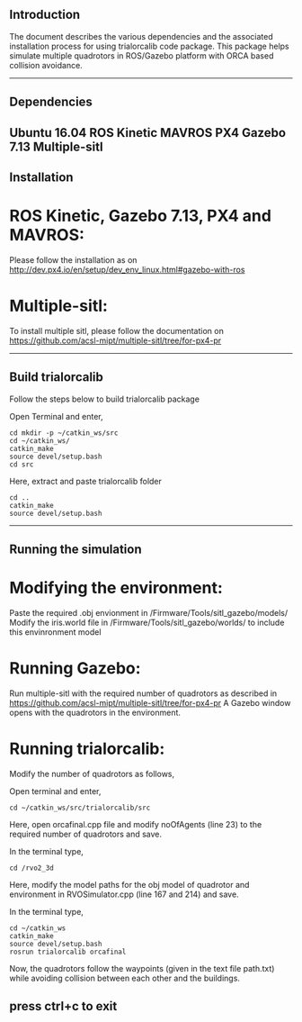 ## Introduction

The document describes the various dependencies and the associated installation process for using trialorcalib code package.
This package helps simulate multiple quadrotors in ROS/Gazebo platform with ORCA based collision avoidance.

--------------------------------------------------------------------------------------------------------------------------------------------------------------
## Dependencies
Ubuntu 16.04
ROS Kinetic
MAVROS
PX4
Gazebo 7.13
Multiple-sitl
--------------------------------------------------------------------------------------------------------------------------------------------------------------
## Installation

# ROS Kinetic, Gazebo 7.13, PX4 and MAVROS:
Please follow the installation as on http://dev.px4.io/en/setup/dev_env_linux.html#gazebo-with-ros

# Multiple-sitl:
To install multiple sitl, please follow the documentation on
https://github.com/acsl-mipt/multiple-sitl/tree/for-px4-pr

--------------------------------------------------------------------------------------------------------------------------------------------------------------
## Build trialorcalib
Follow the steps below to build trialorcalib package

Open Terminal and enter,
```
cd mkdir -p ~/catkin_ws/src
cd ~/catkin_ws/
catkin_make
source devel/setup.bash
cd src
```
Here, extract and paste trialorcalib folder
```
cd ..
catkin_make
source devel/setup.bash
```
--------------------------------------------------------------------------------------------------------------------------------------------------------------
## Running the simulation

# Modifying the environment:
Paste the required .obj envionment in /Firmware/Tools/sitl_gazebo/models/
Modify the iris.world file in /Firmware/Tools/sitl_gazebo/worlds/ to include this envinronment model

# Running Gazebo:
Run multiple-sitl with the required number of quadrotors as described in https://github.com/acsl-mipt/multiple-sitl/tree/for-px4-pr
A Gazebo window opens with the quadrotors in the environment.

# Running trialorcalib:
Modify the number of quadrotors as follows,

Open terminal and enter,
```
cd ~/catkin_ws/src/trialorcalib/src
```
Here, open orcafinal.cpp file and modify noOfAgents (line 23) to the required number of quadrotors and save.

In the terminal type,
```
cd /rvo2_3d
```
Here, modify the model paths for the obj model of quadrotor and environment in RVOSimulator.cpp (line 167 and 214) and save.

In the terminal type,
```
cd ~/catkin_ws
catkin_make
source devel/setup.bash
rosrun trialorcalib orcafinal
```

Now, the quadrotors follow the waypoints (given in the text file path.txt) while avoiding collision between each other and the buildings.

press ctrl+c to exit
--------------------------------------------------------------------------------------------------------------------------------------------------------------
